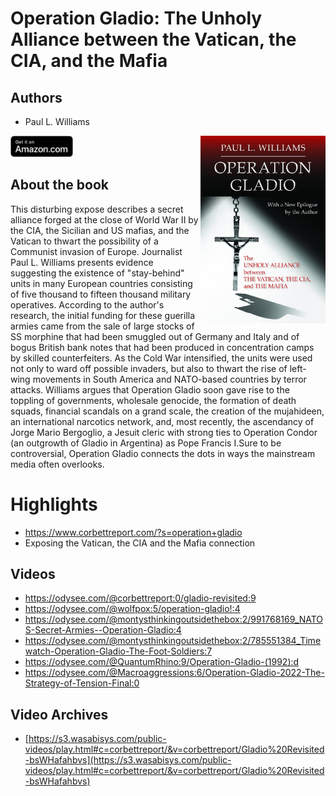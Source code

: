 # Operation Gladio: The Unholy Alliance between the Vatican, the CIA, and the Mafia

## Authors

- Paul L. Williams

<a href="https://www.amazon.com/Operation-Gladio-Alliance-between-Vatican/dp/1633884783">
  <img src="../assets/images/81FLeF2m00L.jpeg" width="200" align="right" alt="Operation Gladio: The Unholy Alliance between the Vatican, the CIA, and the Mafia">
</a>

<a href="https://www.amazon.com/Operation-Gladio-Alliance-between-Vatican/dp/1633884783">
    <img src="../assets/images/amazon_btn.svg" width="100px">
</a>

## About the book

This disturbing expose describes a secret alliance forged at the close of World War II by the CIA, the Sicilian and US mafias, and the Vatican to thwart the possibility of a Communist invasion of Europe. Journalist Paul L. Williams presents evidence suggesting the existence of "stay-behind" units in many European countries consisting of five thousand to fifteen thousand military operatives. According to the author's research, the initial funding for these guerilla armies came from the sale of large stocks of SS morphine that had been smuggled out of Germany and Italy and of bogus British bank notes that had been produced in concentration camps by skilled counterfeiters. As the Cold War intensified, the units were used not only to ward off possible invaders, but also to thwart the rise of left-wing movements in South America and NATO-based countries by terror attacks. Williams argues that Operation Gladio soon gave rise to the toppling of governments, wholesale genocide, the formation of death squads, financial scandals on a grand scale, the creation of the mujahideen, an international narcotics network, and, most recently, the ascendancy of Jorge Mario Bergoglio, a Jesuit cleric with strong ties to Operation Condor (an outgrowth of Gladio in Argentina) as Pope Francis I.Sure to be controversial, Operation Gladio connects the dots in ways the mainstream media often overlooks.

# Highlights

- https://www.corbettreport.com/?s=operation+gladio
- Exposing the Vatican, the CIA and the Mafia connection

## Videos

- https://odysee.com/@corbettreport:0/gladio-revisited:9
- https://odysee.com/@wolfpox:5/operation-gladio!:4
- https://odysee.com/@montysthinkingoutsidethebox:2/991768169_NATOS-Secret-Armies--Operation-Gladio:4
- https://odysee.com/@montysthinkingoutsidethebox:2/785551384_Timewatch-Operation-Gladio-The-Foot-Soldiers:7
- https://odysee.com/@QuantumRhino:9/Operation-Gladio-(1992):d
- https://odysee.com/@Macroaggressions:6/Operation-Gladio-2022-The-Strategy-of-Tension-Final:0


## Video Archives

- [https://s3.wasabisys.com/public-videos/play.html#c=corbettreport/&v=corbettreport/Gladio%20Revisited-bsWHafahbvs](https://s3.wasabisys.com/public-videos/play.html#c=corbettreport/&v=corbettreport/Gladio%20Revisited-bsWHafahbvs)
